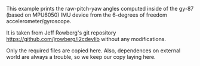 This example prints the raw-pitch-yaw angles computed
inside of the gy-87 (based on MPU6050) IMU device from
the 6-degrees of freedom accelerometer/gyroscope.

It is taken from Jeff Rowberg's git repository
https://github.com/jrowberg/i2cdevlib
without any modifications.

Only the required files are copied here. 
Also, dependences on external world are always
a trouble, so we keep our copy laying here.

